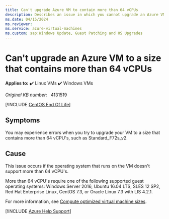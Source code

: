```yaml
---
title: Can't upgrade Azure VM to contain more than 64 vCPUs
description: Describes an issue in which you cannot upgrade an Azure VM to a size that contains more than 64 vCPUs.
ms.date: 04/15/2024
ms.reviewer: 
ms.service: azure-virtual-machines
ms.custom: sap:Windows Update, Guest Patching and OS Upgrades
---
```

# Can't upgrade an Azure VM to a size that contains more than 64 vCPUs

**Applies to:** :heavy_check_mark: Linux VMs :heavy_check_mark: Windows VMs

_Original KB number:_ &nbsp; 4131519

[!INCLUDE [CentOS End Of Life](../../../includes/centos-end-of-life-note.md)]

## Symptoms

You may experience errors when you try to upgrade your VM to a size that contains more than 64 vCPU's, such as Standard_F72s_v2.

## Cause

This issue occurs if the operating system that runs on the VM doesn't support more than 64 vCPU's.  

More than 64 vCPU's require one of the following supported guest operating systems: Windows Server 2016, Ubuntu 16.04 LTS, SLES 12 SP2, Red Hat Enterprise Linux, CentOS 7.3, or Oracle Linux 7.3 with LIS 4.2.1.

For more information, see [Compute optimized virtual machine sizes](/azure/virtual-machines/windows/sizes-compute).

[!INCLUDE [Azure Help Support](../../../includes/azure-help-support.md)]
